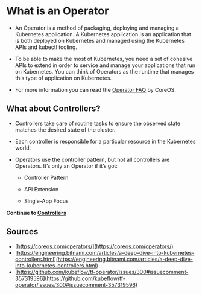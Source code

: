 # What is an Operator

* An Operator is a method of packaging, deploying and managing a Kubernetes application. A Kubernetes application is an application that is both deployed on Kubernetes and managed using the Kubernetes APIs and kubectl tooling.

* To be able to make the most of Kubernetes, you need a set of cohesive APIs to extend in order to service and manage your applications that run on Kubernetes. You can think of Operators as the runtime that manages this type of application on Kubernetes.

* For more information you can read the [Operator FAQ](https://coreos.com/operators/) by CoreOS.

## What about Controllers?

* Controllers take care of routine tasks to ensure the observed state matches the desired state of the cluster.

* Each controller is responsible for a particular resource in the Kubernetes world.

* Operators use the controller pattern, but not all controllers are Operators. It’s only an Operator if it’s got:
  
  * Controller Pattern

  * API Extension

  * Single-App Focus


**Continue to [Controllers](02-controllers.md)**


## Sources

* [https://coreos.com/operators/](https://coreos.com/operators/)
* [https://engineering.bitnami.com/articles/a-deep-dive-into-kubernetes-controllers.html](https://engineering.bitnami.com/articles/a-deep-dive-into-kubernetes-controllers.html)
* [https://github.com/kubeflow/tf-operator/issues/300#issuecomment-357319596](https://github.com/kubeflow/tf-operator/issues/300#issuecomment-357319596)
